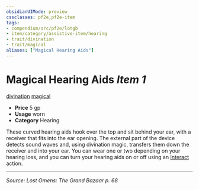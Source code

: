 ```yaml
---
obsidianUIMode: preview
cssclasses: pf2e,pf2e-item
tags:
- compendium/src/pf2e/lotgb
- item/category/assistive-item/hearing
- trait/divination
- trait/magical
aliases: ["Magical Hearing Aids"]
---
```

# Magical Hearing Aids *Item 1*  
[divination](rules/traits/divination.md "Divination School Trait")  [magical](rules/traits/magical.md "Magical Item Trait")  

- **Price** 5 gp
- **Usage** worn
- **Category** Hearing

These curved hearing aids hook over the top and sit behind your ear, with a receiver that fits into the ear opening. The external part of the device detects sound waves and, using divination magic, transfers them down the receiver and into your ear. You can wear one or two depending on your hearing loss, and you can turn your hearing aids on or off using an [Interact](rules/actions/interact.md) action.


---
*Source: Lost Omens: The Grand Bazaar p. 68*